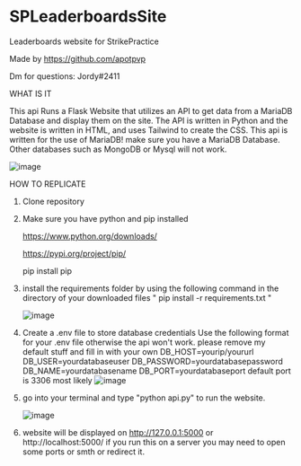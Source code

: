 # SPLeaderboardsSite
Leaderboards website for StrikePractice


Made by https://github.com/apotpvp

Dm for questions: Jordy#2411

WHAT IS IT

This api Runs a Flask Website that utilizes an API to get data from a MariaDB Database and display them on the site. 
The API is written in Python and the website is written in HTML, and uses Tailwind to create the CSS.
This api is written for the use of MariaDB! make sure you have a MariaDB Database. Other databases such as MongoDB or Mysql will not work.

![image](https://user-images.githubusercontent.com/72379044/236197867-9d2298a6-eec3-4604-bcc6-b378039fb3a8.png)


HOW TO REPLICATE

1. Clone repository
2. Make sure you have python and pip installed

    https://www.python.org/downloads/

    https://pypi.org/project/pip/
    
    pip install pip
    
3. install the requirements folder by using the following command in the directory of your downloaded files
    " pip install -r requirements.txt "
    
    ![image](https://user-images.githubusercontent.com/72379044/236198786-8960f215-9f23-45c6-a4e7-8a40c00a3a50.png)

4. Create a .env file to store database credentials
    Use the following format for your .env file otherwise the api won't work. please remove my default stuff and fill in with your own
        DB_HOST=yourip/yoururl
        DB_USER=yourdatabaseuser
        DB_PASSWORD=yourdatabasepassword
        DB_NAME=yourdatabasename
        DB_PORT=yourdatabaseport default port is 3306 most likely
    ![image](https://user-images.githubusercontent.com/72379044/236198112-ae75fd8c-8d5d-4af2-990d-33de6e366d44.png)

5.  go into your terminal and type "python api.py" to run the website.

    ![image](https://user-images.githubusercontent.com/72379044/236198231-7410dbcb-bbd6-4a6e-ac66-3951063eb0d5.png)

6.  website will be displayed on http://127.0.0.1:5000 or http://localhost:5000/ if you run this on a server you may need to open some ports or smth or redirect it.
